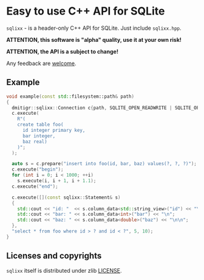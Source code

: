 # Easy to use C++ API for SQLite

`sqlixx` - is a header-only C++ API for SQLite. Just include `sqlixx.hpp`.

**ATTENTION, this software is "alpha" quality, use it at your own risk!**

**ATTENTION, the API is a subject to change!**

Any feedback are [welcome][dmitigr_mail].

## Example

```cpp
void example(const std::filesystem::path& path)
{
  dmitigr::sqlixx::Connection c{path, SQLITE_OPEN_READWRITE | SQLITE_OPEN_CREATE};
  c.execute(
    R"(
    create table foo(
      id integer primary key,
      bar integer,
      baz real)
    )";
  );

  auto s = c.prepare("insert into foo(id, bar, baz) values(?, ?, ?)");
  c.execute("begin");
  for (int i = 0; i < 1000; ++i)
    s.execute(i, i + 1, i + 1.1);
  c.execute("end");

  c.execute([](const sqlixx::Statement& s)
  {
    std::cout << "id: "  << s.column_data<std::string_view>("id") << "\n";
    std::cout << "bar: " << s.column_data<int>("bar") << "\n";
    std::cout << "baz: " << s.column_data<double>("baz") << "\n\n";
  },
  "select * from foo where id > ? and id < ?", 5, 10);
}
```

## Licenses and copyrights

`sqlixx` itself is distributed under zlib [LICENSE](LICENSE.txt).

[dmitigr_mail]: mailto:dmitigr@gmail.com
